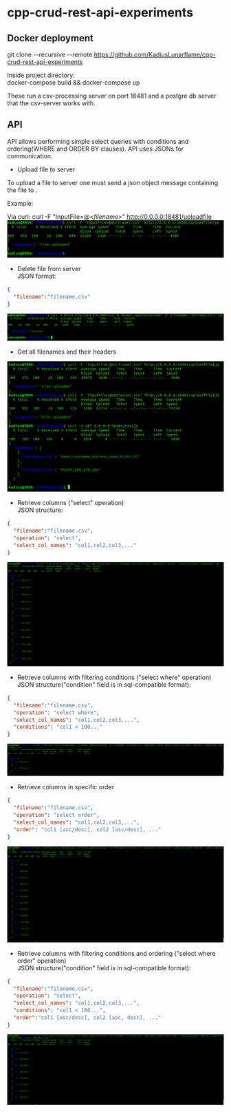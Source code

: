 # cpp-crud-rest-api-experiments

## Docker deployment
git clone --recursive --remote  https://github.com/KadiusLunarflame/cpp-crud-rest-api-experiments 

Inside project directory:<br>
docker-compose build && docker-compose up<br>

These run a csv-processing server on port 18481 and a postgre db server that the csv-server works with.

## API
API allows performing simple select queries with conditions and ordering(WHERE and ORDER BY clauses).
API uses JSONs for communication.


* Upload file to server

To upload a file to server one must send a json object message containing the file to .<br>

Example: <br>

Via curl: curl -F "InputFile=@<<i>filename></i>" http://0.0.0.0:18481/uploadfile <br>
![img.png](images/img.png)

* Delete file from server<br>
JSON format:
```json
{
  "filename":"filename.csv"
}
```
![img_1.png](images/img_1.png)

* Get all filenames and their headers

![img_2.png](images/img_2.png)

* Retrieve columns ("select" operation)<br>
JSON structure:
```json
{
  "filename":"filename.csv",
  "operation": "select",
  "select_col_names": "col1,col2,col3,..."
}
```

![img_3.png](images/img_3.png)

* Retrieve columns with filtering conditions ("select where" operation)<br>
JSON structure("condition" field is in sql-compatible format):
```json
{
  "filename":"filename.csv",
  "operation": "select where",
  "select_col_names": "col1,col2,col3,...",
  "conditions": "col1 < 100..."
}
```
![img_4.png](images/img_4.png)

* Retrieve columns in specific order
```json
{
  "filename":"filename.csv",
  "operation": "select order",
  "select_col_names": "col1,col2,col3,...",
  "order": "col1 [asc/desc], col2 [asc/desc], ..."
}
```
![img_6.png](images/img_6.png)

* Retrieve columns with filtering conditions and ordering ("select where order" operation)<br>
  JSON structure("condition" field is in sql-compatible format):
```json
{
  "filename":"filename.csv",
  "operation": "select",
  "select_col_names": "col1,col2,col3,...",
  "conditions": "col1 < 100...",
  "order":"col1 [asc/desc], col2 [asc, desc], ..."
}
```
![img_5.png](images/img_5.png)






